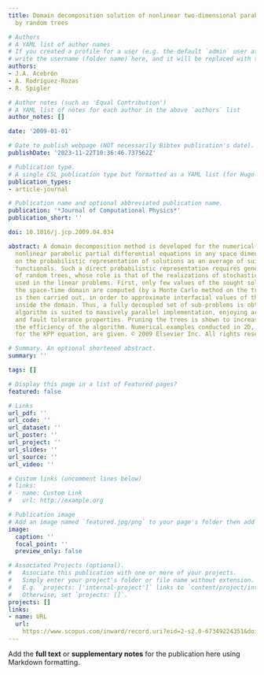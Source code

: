 ```yaml
---
title: Domain decomposition solution of nonlinear two-dimensional parabolic problems
  by random trees

# Authors
# A YAML list of author names
# If you created a profile for a user (e.g. the default `admin` user at `content/authors/admin/`), 
# write the username (folder name) here, and it will be replaced with their full name and linked to their profile.
authors:
- J.A. Acebrón
- A. Rodríguez-Rozas
- R. Spigler

# Author notes (such as 'Equal Contribution')
# A YAML list of notes for each author in the above `authors` list
author_notes: []

date: '2009-01-01'

# Date to publish webpage (NOT necessarily Bibtex publication's date).
publishDate: '2023-11-22T10:36:46.737562Z'

# Publication type.
# A single CSL publication type but formatted as a YAML list (for Hugo requirements).
publication_types:
- article-journal

# Publication name and optional abbreviated publication name.
publication: '*Journal of Computational Physics*'
publication_short: ''

doi: 10.1016/j.jcp.2009.04.034

abstract: A domain decomposition method is developed for the numerical solution of
  nonlinear parabolic partial differential equations in any space dimension, based
  on the probabilistic representation of solutions as an average of suitable multiplicative
  functionals. Such a direct probabilistic representation requires generating a number
  of random trees, whose role is that of the realizations of stochastic processes
  used in the linear problems. First, only few values of the sought solution inside
  the space-time domain are computed (by a Monte Carlo method on the trees). An interpolation
  is then carried out, in order to approximate interfacial values of the solution
  inside the domain. Thus, a fully decoupled set of sub-problems is obtained. The
  algorithm is suited to massively parallel implementation, enjoying arbitrary scalability
  and fault tolerance properties. Pruning the trees is shown to increase appreciably
  the efficiency of the algorithm. Numerical examples conducted in 2D, including some
  for the KPP equation, are given. © 2009 Elsevier Inc. All rights reserved.

# Summary. An optional shortened abstract.
summary: ''

tags: []

# Display this page in a list of Featured pages?
featured: false

# Links
url_pdf: ''
url_code: ''
url_dataset: ''
url_poster: ''
url_project: ''
url_slides: ''
url_source: ''
url_video: ''

# Custom links (uncomment lines below)
# links:
# - name: Custom Link
#   url: http://example.org

# Publication image
# Add an image named `featured.jpg/png` to your page's folder then add a caption below.
image:
  caption: ''
  focal_point: ''
  preview_only: false

# Associated Projects (optional).
#   Associate this publication with one or more of your projects.
#   Simply enter your project's folder or file name without extension.
#   E.g. `projects: ['internal-project']` links to `content/project/internal-project/index.md`.
#   Otherwise, set `projects: []`.
projects: []
links:
- name: URL
  url: 
    https://www.scopus.com/inward/record.uri?eid=2-s2.0-67349224351&doi=10.1016%2fj.jcp.2009.04.034&partnerID=40&md5=638fe6072bb6f1a6dc008f3a84ef3d3d
---
```


Add the **full text** or **supplementary notes** for the publication here using Markdown formatting.

